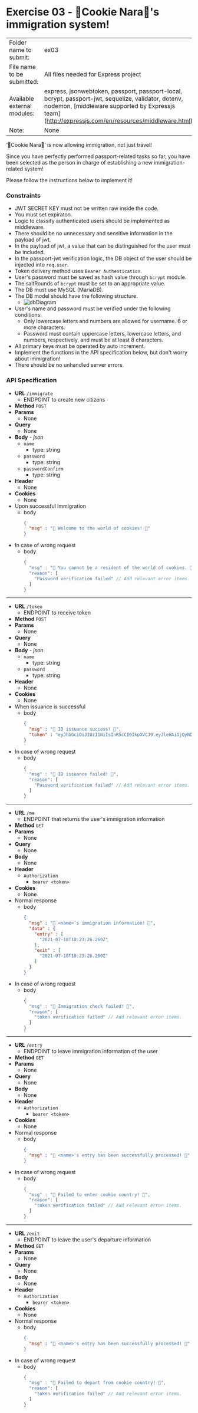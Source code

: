 # Exercise 03 - 🍪Cookie Nara🍪's immigration system!

|                         |                                                              |
| :---------------------- | ------------------------------------------------------------ |
| Folder name to submit: | ex03 |
| File name to be submitted: | All files needed for Express project |
| Available external modules: | express, jsonwebtoken, passport, passport-local, bcrypt, passport-jwt, sequelize, validator, dotenv, nodemon, [middleware supported by Expressjs team] (http://expressjs.com/en/resources/middleware.html) |
| Note: | None |


‘🍪Cookie Nara🍪’ is now allowing immigration, not just travel!

Since you have perfectly performed passport-related tasks so far, you have been selected as the person in charge of establishing a new immigration-related system!

Please follow the instructions below to implement it!

### Constraints

- JWT SECRET KEY must not be written raw inside the code.
- You must set expiraton.
- Logic to classify authenticated users should be implemented as middleware.
- There should be no unnecessary and sensitive information in the payload of jwt.
- In the payload of jwt, a value that can be distinguished for the user must be included.
- In the passport-jwt verification logic, the DB object of the user should be injected into `req.user`.
- Token delivery method uses `Bearer Authentication`.
- User's password must be saved as hash value through `bcrypt` module.
- The saltRounds of `bcrypt` must be set to an appropriate value.
- The DB must use MySQL (MariaDB).
- The DB model should have the following structure.
  - ![dbDiagram](./ex03/dbDiagram.png)
- User's name and password must be verified under the following conditions.
  - Only lowercase letters and numbers are allowed for username. 6 or more characters.
  - Password must contain uppercase letters, lowercase letters, and numbers, respectively, and must be at least 8 characters.
- All primary keys must be operated by auto increment.
- Implement the functions in the API specification below, but don't worry about immigration!
- There should be no unhandled server errors.

### API Specification

- **URL** `/immigrate`
  - ENDPOINT to create new citizens
- **Method**
  `POST`
- **Params**
  - None
- **Query**
  - None
- **Body** - *json*
  - `name`
    - type: string
  - `password`
    - type: string
  - `passwordConfirm`
    - type: string
- **Header**
  - None
- **Cookies**
  - None
- Upon successful immigration
  - body
    ```json
    {
      "msg" : "🍪 Welcome to the world of cookies! 🍪"
    }
    ```
- In case of wrong request
  - body
    ```js
    {
      "msg" : "🍪 You cannot be a resident of the world of cookies. 🍪",
      "reason": [
        "Password verification failed" // Add relevant error items.
      ]
    }
    ```
---

- **URL** `/token`
  - ENDPOINT to receive token
- **Method**
  `POST`
- **Params**
  - None
- **Query**
  - None
- **Body** - *json*
  - `name`
    - type: string
  - `password`
    - type: string
- **Header**
  - None
- **Cookies**
  - None
- When issuance is successful
  - body
    ```json
    {
      "msg" : "🍪 ID issuance success! 🍪",
      "token" : "eyJhbGciOiJIUzI1NiIsInR5cCI6IkpXVCJ9.eyJleHAiOjQyNDI0MjQyNDIsInVzZXJuYW1lIjoiamFlc2tpbSJ9.BMexiK1IQG8CQ8ckiI3kB3JsXArhZnAEZI0NFFYnCs4"
    }
    ```
- In case of wrong request
  - body
    ```js
    {
      "msg" : "🍪 ID issuance failed! 🍪",
      "reason": [
        "Password verification failed" // Add relevant error items.
      ]
    }
    ```
---

- **URL** `/me`
  - ENDPOINT that returns the user's immigration information
- **Method**
  `GET`
- **Params**
  - None
- **Query**
  - None
- **Body**
  - None
- **Header**
  - `Authorization`
    - `bearer <token>`
- **Cookies**
  - None
- Normal response
  - body
    ```json
    {
      "msg" : "🍪 <name>'s immigration information! 🍪",
      "data" : {
        "entry" : [
          "2021-07-18T18:23:26.260Z"
        ],
        "exit" : [
          "2021-07-18T18:23:26.260Z"
        ]
      }
    }
    ```
- In case of wrong request
  - body
    ```js
    {
      "msg" : "🍪 Immigration check failed! 🍪",
      "reason": [
        "token verification failed" // Add relevant error items.
      ]
    }
    ```

---

- **URL** `/entry`
  - ENDPOINT to leave immigration information of the user
- **Method**
  `GET`
- **Params**
  - None
- **Query**
  - None
- **Body**
  - None
- **Header**
  - `Authorization`
    - `bearer <token>`
- **Cookies**
  - None
- Normal response
  - body
    ```json
    {
      "msg" : "🍪 <name>'s entry has been successfully processed! 🍪"
    }
    ```
- In case of wrong request
  - body
    ```js
    {
      "msg" : "🍪 Failed to enter cookie country! 🍪",
      "reason": [
        "token verification failed" // Add relevant error items.
      ]
    }
    ```

---

- **URL** `/exit`
  - ENDPOINT to leave the user's departure information
- **Method**
  `GET`
- **Params**
  - None
- **Query**
  - None
- **Body**
  - None
- **Header**
  - `Authorization`
    - `bearer <token>`
- **Cookies**
  - None
- Normal response
  - body
    ```json
    {
      "msg" : "🍪 <name>'s entry has been successfully processed! 🍪"
    }
    ```
- In case of wrong request
  - body
    ```js
    {
      "msg" : "🍪 Failed to depart from cookie country! 🍪",
      "reason": [
        "token verification failed" // Add relevant error items.
      ]
    }
    ```
